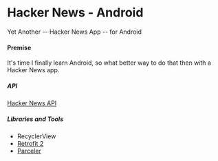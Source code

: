 # Hacker News - Android
Yet Another -- Hacker News App -- for Android

#### Premise
It's time I finally learn Android, so what better way to do that then with a Hacker News app. 

##### API
[Hacker News API](https://github.com/HackerNews/API)

##### Libraries and Tools
* RecyclerView
* [Retrofit 2](http://square.github.io/retrofit/)
* [Parceler](http://parceler.org)
